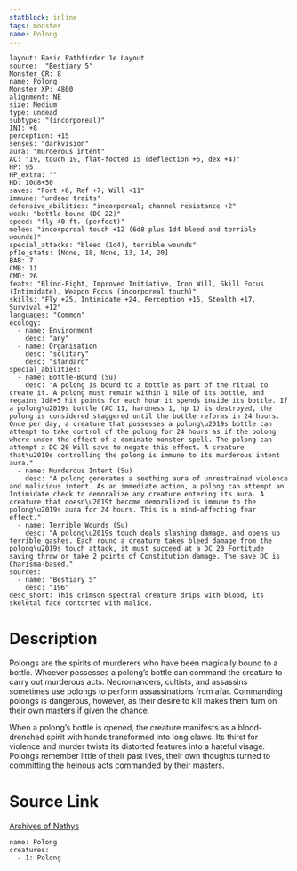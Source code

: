```yaml
---
statblock: inline
tags: monster
name: Polong
---
```

```statblock
layout: Basic Pathfinder 1e Layout
source:  "Bestiary 5"
Monster_CR: 8
name: Polong
Monster_XP: 4800
alignment: NE
size: Medium
type: undead
subtype: "(incorporeal)"
INI: +8
perception: +15
senses: "darkvision"
aura: "murderous intent"
AC: "19, touch 19, flat-footed 15 (deflection +5, dex +4)"
HP: 95
HP_extra: ""
HD: 10d8+50
saves: "Fort +8, Ref +7, Will +11"
immune: "undead traits"
defensive_abilities: "incorporeal; channel resistance +2"
weak: "bottle-bound (DC 22)"
speed: "fly 40 ft. (perfect)"
melee: "incorporeal touch +12 (6d8 plus 1d4 bleed and terrible wounds)"
special_attacks: "bleed (1d4), terrible wounds"
pf1e_stats: [None, 18, None, 13, 14, 20]
BAB: 7
CMB: 11
CMD: 26
feats: "Blind-Fight, Improved Initiative, Iron Will, Skill Focus (Intimidate), Weapon Focus (incorporeal touch)"
skills: "Fly +25, Intimidate +24, Perception +15, Stealth +17, Survival +12"
languages: "Common"
ecology:
  - name: Environment
    desc: "any"
  - name: Organisation
    desc: "solitary"
    desc: "standard"
special_abilities:
  - name: Bottle-Bound (Su)
    desc: "A polong is bound to a bottle as part of the ritual to create it. A polong must remain within 1 mile of its bottle, and regains 1d8+5 hit points for each hour it spends inside its bottle. If a polong\u2019s bottle (AC 11, hardness 1, hp 1) is destroyed, the polong is considered staggered until the bottle reforms in 24 hours. Once per day, a creature that possesses a polong\u2019s bottle can attempt to take control of the polong for 24 hours as if the polong where under the effect of a dominate monster spell. The polong can attempt a DC 20 Will save to negate this effect. A creature that\u2019s controlling the polong is immune to its murderous intent aura."
  - name: Murderous Intent (Su)
    desc: "A polong generates a seething aura of unrestrained violence and malicious intent. As an immediate action, a polong can attempt an Intimidate check to demoralize any creature entering its aura. A creature that doesn\u2019t become demoralized is immune to the polong\u2019s aura for 24 hours. This is a mind-affecting fear effect."
  - name: Terrible Wounds (Su)
    desc: "A polong\u2019s touch deals slashing damage, and opens up terrible gashes. Each round a creature takes bleed damage from the polong\u2019s touch attack, it must succeed at a DC 20 Fortitude saving throw or take 2 points of Constitution damage. The save DC is Charisma-based."
sources:
  - name: "Bestiary 5"
    desc: "196"
desc_short: This crimson spectral creature drips with blood, its skeletal face contorted with malice.
```
# Description
Polongs are the spirits of murderers who have been magically bound to a bottle. Whoever possesses a polong’s bottle can command the creature to carry out murderous acts. Necromancers, cultists, and assassins sometimes use polongs to perform assassinations from afar. Commanding polongs is dangerous, however, as their desire to kill makes them turn on their own masters if given the chance.

 When a polong’s bottle is opened, the creature manifests as a blood-drenched spirit with hands transformed into long claws. Its thirst for violence and murder twists its distorted features into a hateful visage. Polongs remember little of their past lives, their own thoughts turned to committing the heinous acts commanded by their masters.
# Source Link
[Archives of Nethys](https://aonprd.com/MonsterDisplay.aspx?ItemName=Polong)
```encounter-table
name: Polong
creatures:
  - 1: Polong
```
